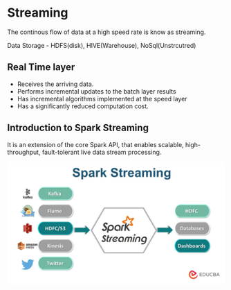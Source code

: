 # Streaming

The continous flow of data at a high speed rate is know as streaming.

 Data Storage - HDFS(disk), HIVE(Warehouse), NoSql(Unstrcutred)

 ## Real Time layer
 -  Receives the arriving data.
 - Performs incremental updates to the batch layer results
 - Has incremental algorithms implemented at the speed layer
 - Has a significantly reduced computation cost.

 ## Introduction to Spark Streaming
 It is an extension of the core Spark API, that enables scalable, high-throughput, fault-tolerant live data stream processing.

![alt text](img/Spark-Streaming.jpg)


